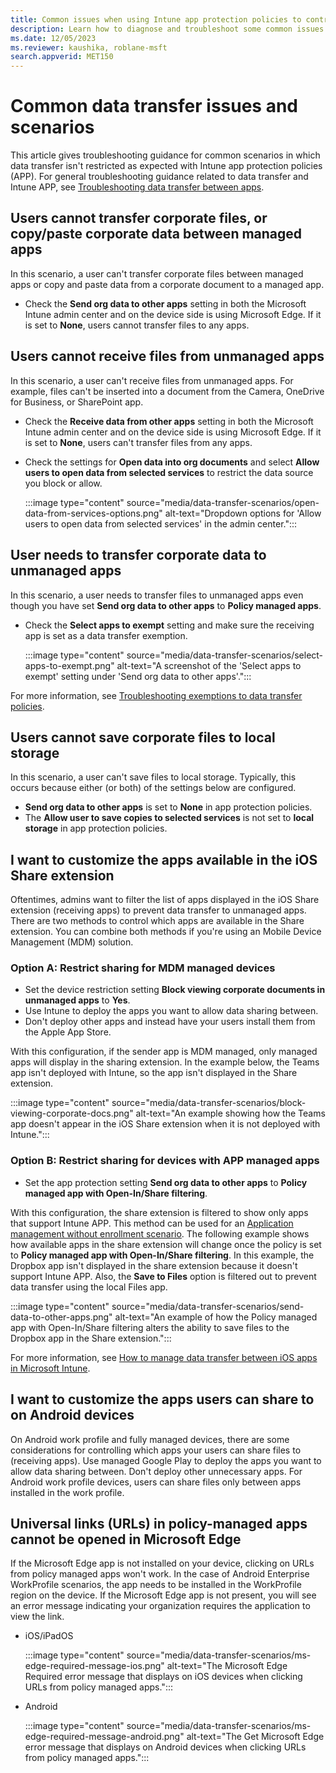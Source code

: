 ```yaml
---
title: Common issues when using Intune app protection policies to control data transfer
description: Learn how to diagnose and troubleshoot some common issues and misconfigurations when using Microsoft Intune app protection policies (APP) to control data transfer.
ms.date: 12/05/2023
ms.reviewer: kaushika, roblane-msft
search.appverid: MET150
---
```

# Common data transfer issues and scenarios

This article gives troubleshooting guidance for common scenarios in which data transfer isn't restricted as expected with Intune app protection policies (APP). For general troubleshooting guidance related to data transfer and Intune APP, see [Troubleshooting data transfer between apps](troubleshoot-data-transfer.md).

## Users cannot transfer corporate files, or copy/paste corporate data between managed apps

In this scenario, a user can't transfer corporate files between managed apps or copy and paste data from a corporate document to a managed app.

- Check the **Send org data to other apps** setting in both the Microsoft Intune admin center and on the device side is using Microsoft Edge. If it is set to **None**, users cannot transfer files to any apps.

## Users cannot receive files from unmanaged apps

In this scenario, a user can't receive files from unmanaged apps. For example, files can't be inserted into a document from the Camera, OneDrive for Business, or SharePoint app.

- Check the **Receive data from other apps** setting in both the Microsoft Intune admin center and on the device side is using Microsoft Edge. If it is set to **None**, users can't transfer files from any apps.

- Check the settings for **Open data into org documents** and select **Allow users to open data from selected services** to restrict the data source you block or allow.

    :::image type="content" source="media/data-transfer-scenarios/open-data-from-services-options.png" alt-text="Dropdown options for 'Allow users to open data from selected services' in the admin center.":::

## User needs to transfer corporate data to unmanaged apps

In this scenario, a user needs to transfer files to unmanaged apps even though you have set **Send org data to other apps** to **Policy managed apps**.

- Check the **Select apps to exempt** setting and make sure the receiving app is set as a data transfer exemption.

    :::image type="content" source="media/data-transfer-scenarios/select-apps-to-exempt.png" alt-text="A screenshot of the 'Select apps to exempt' setting under 'Send org data to other apps'.":::

For more information, see [Troubleshooting exemptions to data transfer policies](troubleshoot-data-transfer-exemptions.md).

## Users cannot save corporate files to local storage

In this scenario, a user can't save files to local storage. Typically, this occurs because either (or both) of the settings below are configured.

- **Send org data to other apps** is set to **None** in app protection policies.
- The **Allow user to save copies to selected services** is not set to **local storage** in app protection policies.

## I want to customize the apps available in the iOS Share extension

Oftentimes, admins want to filter the list of apps displayed in the iOS Share extension (receiving apps) to prevent data transfer to unmanaged apps. There are two methods to control which apps are available in the Share extension. You can combine both methods if you're using an Mobile Device Management (MDM) solution.

### Option A: Restrict sharing for MDM managed devices

- Set the device restriction setting **Block viewing corporate documents in unmanaged apps** to **Yes**.
- Use Intune to deploy the apps you want to allow data sharing between.
- Don't deploy other apps and instead have your users install them from the Apple App Store.

With this configuration, if the sender app is MDM managed, only managed apps will display in the sharing extension. In the example below, the Teams app isn't deployed with Intune, so the app isn't displayed in the Share extension.

:::image type="content" source="media/data-transfer-scenarios/block-viewing-corporate-docs.png" alt-text="An example showing how the Teams app doesn't appear in the iOS Share extension when it is not deployed with Intune.":::

### Option B: Restrict sharing for devices with APP managed apps

- Set the app protection setting **Send org data to other apps** to **Policy managed app with Open-In/Share filtering**.

With this configuration, the share extension is filtered to show only apps that support Intune APP. This method can be used for an [Application management without enrollment scenario](/mem/intune/fundamentals/deployment-guide-enrollment-mamwe). The following example shows how available apps in the share extension will change once the policy is set to **Policy managed app with Open-In/Share filtering**. In this example, the Dropbox app isn't displayed in the share extension because it doesn't support Intune APP. Also, the **Save to Files** option is filtered out to prevent data transfer using the local Files app.

:::image type="content" source="media/data-transfer-scenarios/send-data-to-other-apps.png" alt-text="An example of how the Policy managed app with Open-In/Share filtering alters the ability to save files to the Dropbox app in the Share extension.":::

For more information, see [How to manage data transfer between iOS apps in Microsoft Intune](/mem/intune/apps/data-transfer-between-apps-manage-ios).

## I want to customize the apps users can share to on Android devices

On Android work profile and fully managed devices, there are some considerations for controlling which apps your users can share files to (receiving apps). Use managed Google Play to deploy the apps you want to allow data sharing between. Don't deploy other unnecessary apps. For Android work profile devices, users can share files only between apps installed in the work profile.

## Universal links (URLs) in policy-managed apps cannot be opened in Microsoft Edge

If the Microsoft Edge app is not installed on your device, clicking on URLs from policy managed apps won't work. In the case of Android Enterprise WorkProfile scenarios, the app needs to be installed in the WorkProfile region on the device. If the Microsoft Edge app is not present, you will see an error message indicating your organization requires the application to view the link.

- iOS/iPadOS

    :::image type="content" source="media/data-transfer-scenarios/ms-edge-required-message-ios.png" alt-text="The Microsoft Edge Required error message that displays on iOS devices when clicking URLs from policy managed apps.":::

- Android

    :::image type="content" source="media/data-transfer-scenarios/ms-edge-required-message-android.png" alt-text="The Get Microsoft Edge error message that displays on Android devices when clicking URLs from policy managed apps.":::

